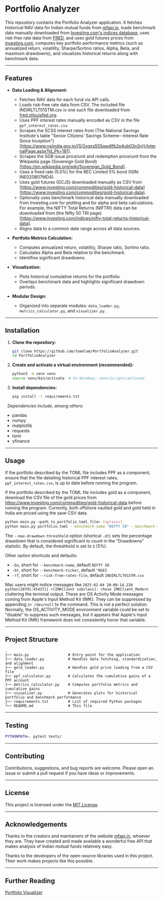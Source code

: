 # Portfolio Analyzer

This repository contains the Portfolio Analyzer application. It fetches historical NAV data for Indian mutual funds from [mfapi.in](https://mfapi.in), loads benchmark data manually downloaded from [Investing.com's indices database](https://www.investing.com/indices), uses risk-free rate data from [FRED](https://fred.stlouisfed.org), and uses gold futures prices from [investing.com](https://investing.com), computes key portfolio performance metrics (such as annualized return, volatility, Sharpe/Sortino ratios, Alpha, Beta, and maximum drawdowns), and visualizes historical returns along with benchmark data.

---

## Features

- **Data Loading & Alignment:**  
  - Fetches NAV data for each fund via API calls.
  - Loads risk-free rate data from CSV. The included file INDIRLTLT01STM.csv is one such file downloaded from [fred.stlouisfed.org](https://fred.stlouisfed.org).
  - Uses PPF interest rates manually encoded as CSV in the file `ppf_interest_rates.csv`.
  - Scrapes the SCSS interest rates from (The National Savings Institute's table "Senior Citizens' Savings Scheme--Interest Rate Since Inception")[https://www.nsiindia.gov.in/(S(2xgxs555qwdlfb2p4ub03n3n))/InternalPage.aspx?Id_Pk=181].
  - Scrapes the SGB issue price/unit and redemption price/unit from the Wikipedia page (Sovereign Gold Bond)[https://en.wikipedia.org/wiki/Sovereign_Gold_Bond].
  - Uses a fixed rate (5.0%) for the REC Limited 5% bond (ISIN: INE020B07MD4).
  - Uses gold futures (GCJ5) downloaded manually as CSV from [https://www.investing.com/commodities/gold-historical-data](https://www.investing.com/commodities/gold-historical-data).
  - Optionally uses benchmark historical data manually downloaded from Investing.com for plotting and for alpha and beta calculations. For example, the NIFTY Total Returns (NIFTRI) data can be downloaded from (the Nifty 50 TRI page)[https://www.investing.com/indices/nifty-total-returns-historical-data].
  - Aligns data to a common date range across all data sources.

- **Portfolio Metrics Calculation:**  
  - Computes annualized return, volatility, Sharpe ratio, Sortino ratio.
  - Calculates Alpha and Beta relative to the benchmark.
  - Identifies significant drawdowns.

- **Visualization:**  
  - Plots historical cumulative returns for the portfolio.
  - Overlays benchmark data and highlights significant drawdown periods.

- **Modular Design:**  
  - Organized into separate modules: `data_loader.py`, `metrics_calculator.py`, and `visualizer.py`.

---

## Installation

1. **Clone the repository:**
   ```bash
   git clone https://github.com/tomelam/PortfolioAnalyzer.git
   cd PortfolioAnalyzer
   ```
2. **Create and activate a virtual environment (recommended):**
   ```bash
   python3 -m venv venv
   source venv/bin/activate  # On Windows: venv\Scripts\activate
   ```
3. **Install dependencies:**
   ```bash
   pip install -r requirements.txt
   ```
&nbsp;
   _Dependencies include, among others:_
   * pandas
   * numpy
   * matplotlib
   * requests
   * toml
   * yfinance

---

## Usage

If the portfolio described by the TOML file includes PPF as a component, ensure that the file detailing historical PPF interest rates, `ppf_interest_rates.csv`, is up to date before running the program.

If the portfolio described by the TOML file includes gold as a component, download the CSV file of the gold prices from https://www.investing.com/commodities/gold-historical-data before running the program. Currently, both offshore vaulted gold and gold held in India are priced using the save CSV data.
```bash
python main.py <path_to_portfolio_toml_file> [options]
python main.py portfolio.toml --benchmark-name "NIFTY 50" --benchmark-ticker "^NSEI" --risk-free-rates-file "INDIRLTLT01STM.csv" --max-drawdown-threshold
```
The `--max-drawdown-threshhold` option (shortcut `-dt`) sets the percentage drawdown that is considered significant to count in the "Drawdowns" statistic. By default, the threshhold is set to `5` (5%).

Other option shortcuts and defaults:
* `-bn`, short for `--benchmark-name`, default `NIFTY 50`
* `-bt`, short for `--benchmark-ticker`, default `^NSEI`
* `-rf`, short for `--risk-free-rates-file`, default `INDIRLTLT01STM.csv`

Mac users might notice messages like `2025-02-04 20:00:14.220 python[20791:454371] +[IMKClient subclass]: chose IMKClient_Modern` cluttering the terminal output. These are OS Activity Mode messages coming from Apple's Input Method Kit (IMK). They can be suppressed by appending `2> /dev/null` to the command. This is not a perfect solution. Normally, the OS_ACTIVITY_MODE environment variable could be set to "disable" to suppress such messages, but it appears that Apple's Input Method Kit (IMK) framework does not consistently honor that variable.

---

## Project Structure

```
.
├── main.py                  # Entry point for the application
├── data_loader.py           # Handles data fetching, standardization, and alignment
├── gold_loader.py           # Handles gold price loading from a CSV file
├── ppf_calculator.py        # Calculates the cumulative gains of a PPF account
├── metrics_calculator.py    # Computes portfolio metrics and cumulative gains
├── visualizer.py            # Generates plots for historical portfolio and benchmark performance
├── requirements.txt         # List of required Python packages
└── README.md                # This file
```
---

## Testing

```bash
PYTHONPATH=. pytest tests/
```

---

## Contributing

Contributions, suggestions, and bug reports are welcome. Please open an issue or submit a pull request if you have ideas or improvements.

---

## License

This project is licensed under the [MIT License](https://opensource.org/licenses/MIT).

---

## Acknowledgements

Thanks to the creators and maintainers of the website [mfapi.in](https://mfapi.in), whoever they are. They have created and made available a wonderful free API that makes analysis of Indian mutual funds relatively easy.

Thanks to the developers of the open-source libraries used in this project. Their work makes projects like this possible.

---

## Further Reading

[Portfolio Visualizer](https://www.portfoliovisualizer.com)
